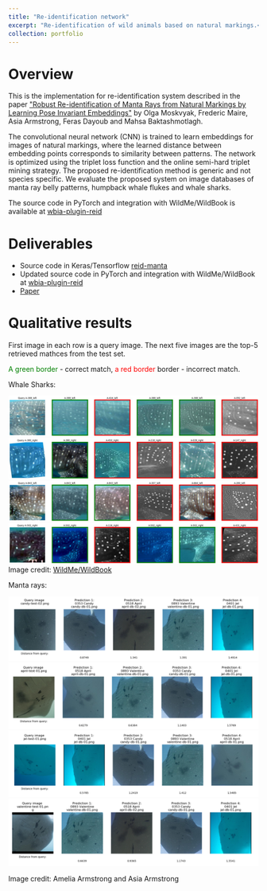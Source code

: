 ```yaml
---
title: "Re-identification network"
excerpt: "Re-identification of wild animals based on natural markings.<br/><img src='/images/portfolio/reid/portfolio-reid-manta.jpg'>"
collection: portfolio
---
```


# Overview

This is the implementation for re-identification system described in the paper ["Robust Re-identification of Manta Rays from Natural Markings by Learning Pose Invariant Embeddings"](https://arxiv.org/pdf/1902.10847.pdf) by Olga Moskvyak, Frederic Maire, Asia Armstrong, Feras Dayoub and Mahsa Baktashmotlagh.

The convolutional neural network (CNN) is trained to learn embeddings for images of natural markings, where the learned distance between embedding points corresponds to similarity between patterns. The network is optimized using the triplet loss function and the online semi-hard triplet mining strategy. The proposed re-identification method is generic and not species specific. We evaluate the proposed system on image databases of manta ray belly patterns, humpback whale flukes and whale sharks.

The source code in PyTorch and integration with WildMe/WildBook is available at [wbia-plugin-reid](https://github.com/olgamoskvyak/wbia-plugin-pie-v2)


# Deliverables

* Source code in Keras/Tensorflow [reid-manta](https://github.com/olgamoskvyak/reid-manta)
* Updated source code in PyTorch and integration with WildMe/WildBook at [wbia-plugin-reid](https://github.com/olgamoskvyak/wbia-plugin-pie-v2)
* [Paper](https://arxiv.org/pdf/1902.10847.pdf)


# Qualitative results

First image in each row is a query image. The next five images are the top-5 retrieved mathces from the test set.

<span style="color:green">A green border</span> - correct match, <span style="color:red">a red border</span> border - incorrect match.

Whale Sharks:

![Example of whale sharks](/images/portfolio/reid/portfolio-reid-whale-shark-example-1.jpg)
![Example of whale sharks](/images/portfolio/reid/portfolio-reid-whale-shark-example-2.jpg)
![Example of whale sharks](/images/portfolio/reid/portfolio-reid-whale-shark-example-3.jpg)
![Example of whale sharks](/images/portfolio/reid/portfolio-reid-whale-shark-example-4.jpg)
Image credit: [WildMe/WildBook](https://www.wildme.org)

Manta rays:

![Example of manta rays](/images/portfolio/reid/portfolio-reid-manta-example-2.png)
![Example of manta rays](/images/portfolio/reid/portfolio-reid-manta-example-3.png)
![Example of manta rays](/images/portfolio/reid/portfolio-reid-manta-example-4.png)
![Example of manta rays](/images/portfolio/reid/portfolio-reid-manta-example-5.png)

Image credit: Amelia Armstrong and Asia Armstrong

